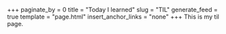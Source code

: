 +++
paginate_by = 0
title = "Today I learned"
slug = "TIL"
generate_feed = true
template = "page.html"
insert_anchor_links = "none"
+++
This is my til page.